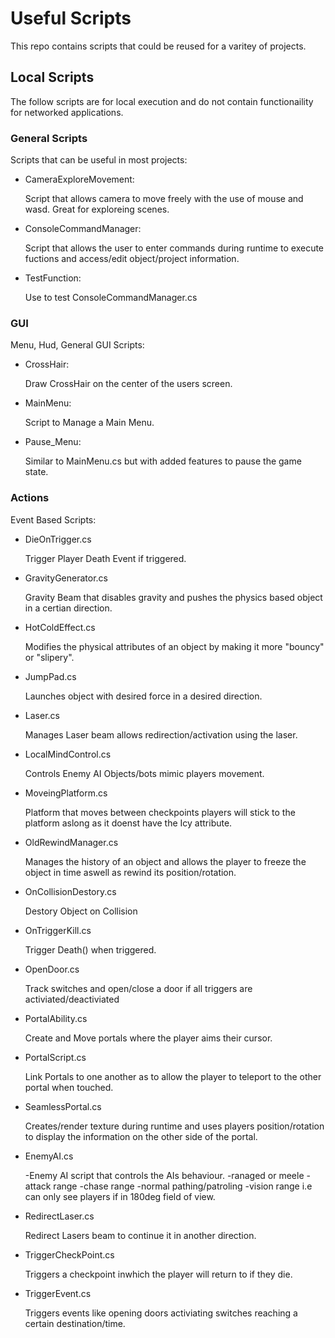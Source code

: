# Useful Scripts

This repo contains scripts that could be reused for a varitey of projects.

## Local Scripts

The follow scripts are for local execution and do not contain functionaility for networked applications.

### General Scripts
Scripts that can be useful in most projects:


* CameraExploreMovement:

	Script that allows camera to move freely with the use of mouse and wasd. Great for exploreing scenes.
	
* ConsoleCommandManager:
	
	Script that allows the user to enter commands during runtime to execute fuctions and access/edit object/project information. 

* TestFunction:
	
	Use to test ConsoleCommandManager.cs

### GUI
Menu, Hud, General GUI Scripts:

* CrossHair:
	
	Draw CrossHair on the center of the users screen.

* MainMenu:
	
	Script to Manage a Main Menu. 

* Pause_Menu:
	
	Similar to MainMenu.cs but with added features to pause the game state.


### Actions

Event Based Scripts:


* DieOnTrigger.cs
	
	Trigger Player Death Event if triggered.
	
* GravityGenerator.cs
	
	Gravity Beam that disables gravity and pushes the physics based object in a certian direction.
	
* HotColdEffect.cs
	
	Modifies the physical attributes of an object by making it more "bouncy" or "slipery".
	
* JumpPad.cs
	
	Launches object with desired force in a desired direction.
	
* Laser.cs
	
	Manages Laser beam allows redirection/activation using the laser.
	
* LocalMindControl.cs
	
	Controls Enemy AI Objects/bots mimic players movement.
	
* MoveingPlatform.cs
	
	Platform that moves between checkpoints players will stick to the platform aslong as it doenst have the Icy attribute.
	
* OldRewindManager.cs
	
	Manages the history of an object and allows the player to freeze the object in time aswell as rewind its position/rotation.
	
* OnCollisionDestory.cs
	
	Destory Object on Collision
	
* OnTriggerKill.cs
	
	Trigger Death() when triggered.
	
* OpenDoor.cs
	
	Track switches and open/close a door if all triggers are activiated/deactiviated
	
* PortalAbility.cs
	
	Create and Move portals where the player aims their cursor.
	
* PortalScript.cs
	
	Link Portals to one another as to allow the player to teleport to the other portal when touched.
	
* SeamlessPortal.cs
	
	Creates/render texture during runtime and uses players position/rotation to display the information on the other side of the portal.
	
* EnemyAI.cs
	
	-Enemy AI script that controls the AIs behaviour.
		-ranaged or meele
		-attack range
		-chase range
		-normal pathing/patroling
		-vision range i.e can only see players if in 180deg field of view.

* RedirectLaser.cs
	
	Redirect Lasers beam to continue it in another direction.
	
* TriggerCheckPoint.cs
	
	Triggers a checkpoint inwhich the player will return to if they die.
	
* TriggerEvent.cs
	
	Triggers events like opening doors activiating switches reaching a certain destination/time.






